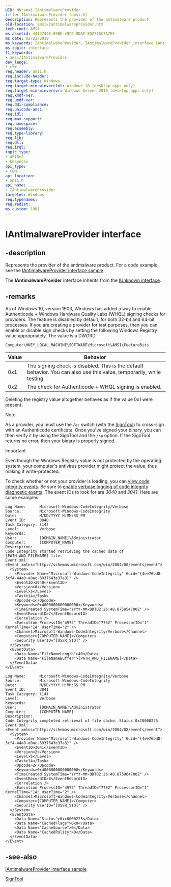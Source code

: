 ```yaml
---
UID: NN:amsi.IAntimalwareProvider
title: IAntimalwareProvider (amsi.h)
description: Represents the provider of the antimalware product.
old-location: amsi\iantimalwareprovider.htm
tech.root: AMSI
ms.assetid: 4413744E-09BE-49CE-9DAF-8D2716C7A7E5
ms.date: 02/21/2019
ms.keywords: IAntimalwareProvider, IAntimalwareProvider interface [Antimalware Scan Interface], IAntimalwareProvider interface [Antimalware Scan Interface],described, amsi.iantimalwareprovider, amsi/IAntimalwareProvider
ms.topic: interface
f1_keywords:
- amsi/IAntimalwareProvider
dev_langs:
- c++
req.header: amsi.h
req.include-header: 
req.target-type: Windows
req.target-min-winverclnt: Windows 10 [desktop apps only]
req.target-min-winversvr: Windows Server 2016 [desktop apps only]
req.kmdf-ver: 
req.umdf-ver: 
req.ddi-compliance: 
req.unicode-ansi: 
req.idl: 
req.max-support: 
req.namespace: 
req.assembly: 
req.type-library: 
req.lib: 
req.dll: 
req.irql: 
topic_type:
- APIRef
- kbSyntax
api_type:
- COM
api_location:
- amsi.h
api_name:
- IAntimalwareProvider
targetos: Windows
req.typenames: 
req.redist: 
ms.custom: 19H1
---
```


# IAntimalwareProvider interface

## -description

Represents the provider of the antimalware product. For a code example, see the [IAntimalwareProvider interface sample](https://github.com/Microsoft/Windows-classic-samples/tree/master/Samples/AmsiProvider).

The **IAntimalwareProvider** interface inherits from the [IUnknown interface](/windows/desktop/api/unknwn/nn-unknwn-iunknown).

## -remarks

As of Windows 10, version 1903, Windows has added a way to enable Authenticode + Windows Hardware Quality Labs (WHQL) signing checks for providers. The feature is disabled by default, for both 32-bit and 64-bit processes. If you are creating a provider for test purposes, then you can enable or disable sign checks by setting the following Windows Registry value appropriately. The value is a DWORD.

`Computer\HKEY_LOCAL_MACHINE\SOFTWARE\Microsoft\AMSI\FeatureBits`

|Value|Behavior|
|-|-|
|0x1|The signing check is disabled. This is the default behavior. You can also use this value, temporarily, while testing.|
|0x2|The check for Authenticode + WHQL signing is enabled.|

Deleting the registry value altogether behaves as if the value 0x1 were present.

> [!NOTE]
> As a provider, you must use the `/ac` switch (with the [SignTool](/windows/win32/seccrypto/signtool)) to cross-sign with an Authenticode certificate. Once you've signed your binary, you can then verify it by using the SignTool and the `/kp` option. If the SignTool returns no error, then your binary is properly signed.

> [!IMPORTANT]
> Even though the Windows Registry value is not protected by the operating system, your computer's antivirus provider might protect the value, thus making it write-protected.

To check whether or not your provider is loading, you can [view code integrity events](/windows-hardware/drivers/install/viewing-code-integrity-events). Be sure to [enable verbose logging of code integrity diagnostic events](/windows-hardware/drivers/install/enabling-the-system-event-audit-log#how-to-enable-verbose-logging-of-code-integrity-diagnostic-events). The event IDs to look for are *3040* and *3041*. Here are some examples.

```
Log Name:      Microsoft-Windows-CodeIntegrity/Verbose
Source:        Microsoft-Windows-CodeIntegrity
Date:          M/DD/YYYY H:MM:SS PM
Event ID:      3040
Task Category: (14)
Level:         Verbose
Keywords:      
User:          [DOMAIN_NAME]\Administrator
Computer:      [COMPUTER_NAME]
Description:
Code Integrity started retrieving the cached data of [PATH_AND_FILENAME] file.
Event Xml:
<Event xmlns="http://schemas.microsoft.com/win/2004/08/events/event">
  <System>
    <Provider Name="Microsoft-Windows-CodeIntegrity" Guid="{4ee76bd8-3cf4-44a0-a0ac-3937643e37a3}" />
    <EventID>3040</EventID>
    <Version>0</Version>
    <Level>5</Level>
    <Task>14</Task>
    <Opcode>1</Opcode>
    <Keywords>0x4000000000000000</Keywords>
    <TimeCreated SystemTime="YYYY-MM-DDT02:26:48.875954700Z" />
    <EventRecordID>7</EventRecordID>
    <Correlation />
    <Execution ProcessID="4972" ThreadID="7752" ProcessorID="1" KernelTime="14" UserTime="2" />
    <Channel>Microsoft-Windows-CodeIntegrity/Verbose</Channel>
    <Computer>[COMPUTER_NAME]</Computer>
    <Security UserID="[USER_SID]" />
  </System>
  <EventData>
    <Data Name="FileNameLength">40</Data>
    <Data Name="FileNameBuffer">[PATH_AND_FILENAME]</Data>
  </EventData>
</Event>
```

```
Log Name:      Microsoft-Windows-CodeIntegrity/Verbose
Source:        Microsoft-Windows-CodeIntegrity
Date:          M/DD/YYYY H:MM:SS PM
Event ID:      3041
Task Category: (14)
Level:         Verbose
Keywords:      
User:          [DOMAIN_NAME]\Administrator
Computer:      [COMPUTER_NAME]
Description:
Code Integrity completed retrieval of file cache. Status 0xC0000225.
Event Xml:
<Event xmlns="http://schemas.microsoft.com/win/2004/08/events/event">
  <System>
    <Provider Name="Microsoft-Windows-CodeIntegrity" Guid="{4ee76bd8-3cf4-44a0-a0ac-3937643e37a3}" />
    <EventID>3041</EventID>
    <Version>2</Version>
    <Level>5</Level>
    <Task>14</Task>
    <Opcode>2</Opcode>
    <Keywords>0x4000000000000000</Keywords>
    <TimeCreated SystemTime="YYYY-MM-DDT02:26:48.875964700Z" />
    <EventRecordID>8</EventRecordID>
    <Correlation />
    <Execution ProcessID="4972" ThreadID="7752" ProcessorID="1" KernelTime="14" UserTime="2" />
    <Channel>Microsoft-Windows-CodeIntegrity/Verbose</Channel>
    <Computer>[COMPUTER_NAME]</Computer>
    <Security UserID="[USER_SID]" />
  </System>
  <EventData>
    <Data Name="Status">0xc0000225</Data>
    <Data Name="CachedFlags">0x0</Data>
    <Data Name="CacheSource">0</Data>
    <Data Name="CachedPolicy">0</Data>
  </EventData>
</Event>
```

## -see-also

[IAntimalwareProvider interface sample](https://github.com/Microsoft/Windows-classic-samples/tree/master/Samples/AmsiProvider)

[SignTool](/windows/win32/seccrypto/signtool)
